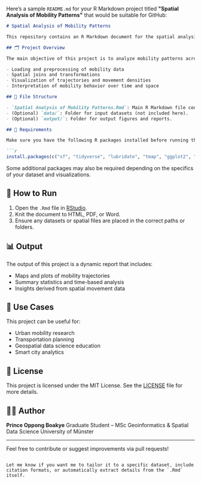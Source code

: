Here’s a sample `README.md` for your R Markdown project titled **"Spatial Analysis of Mobility Patterns"** that would be suitable for GitHub:

````markdown
# Spatial Analysis of Mobility Patterns

This repository contains an R Markdown document for the spatial analysis of mobility patterns. The analysis involves data processing, spatial visualization, and interpretation of spatiotemporal movement trends using R.

## 🗂 Project Overview

The main objective of this project is to analyze mobility patterns across geographical spaces using spatial and spatiotemporal data. The document includes:

- Loading and preprocessing of mobility data
- Spatial joins and transformations
- Visualization of trajectories and movement densities
- Interpretation of mobility behavior over time and space

## 📁 File Structure

- `Spatial Analysis of Mobility Patterns.Rmd`: Main R Markdown file containing code, analysis, and visualizations.
- (Optional) `data/`: Folder for input datasets (not included here).
- (Optional) `output/`: Folder for output figures and reports.

## 🔧 Requirements

Make sure you have the following R packages installed before running the `.Rmd` file:

```r
install.packages(c("sf", "tidyverse", "lubridate", "tmap", "ggplot2", "dplyr"))
````

Some additional packages may also be required depending on the specifics of your dataset and visualizations.

## 🚀 How to Run

1. Open the `.Rmd` file in [RStudio](https://posit.co/products/open-source/rstudio/).
2. Knit the document to HTML, PDF, or Word.
3. Ensure any datasets or spatial files are placed in the correct paths or folders.

## 📊 Output

The output of this project is a dynamic report that includes:

* Maps and plots of mobility trajectories
* Summary statistics and time-based analysis
* Insights derived from spatial movement data

## 📌 Use Cases

This project can be useful for:

* Urban mobility research
* Transportation planning
* Geospatial data science education
* Smart city analytics

## 📜 License

This project is licensed under the MIT License. See the [LICENSE](LICENSE) file for more details.

## 🙋‍♂️ Author

**Prince Oppong Boakye**
Graduate Student – MSc Geoinformatics & Spatial Data Science
University of Münster

---

Feel free to contribute or suggest improvements via pull requests!

```

Let me know if you want me to tailor it to a specific dataset, include citation formats, or automatically extract details from the `.Rmd` itself.
```
